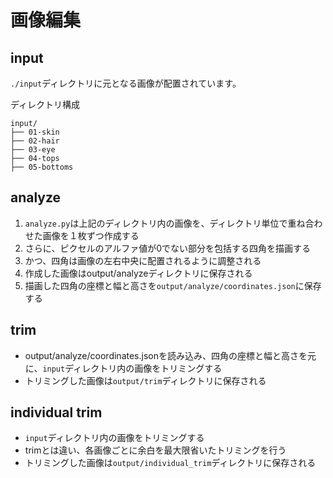 # 画像編集

## input

`./input`ディレクトリに元となる画像が配置されています。

ディレクトリ構成

```
input/
├── 01-skin
├── 02-hair
├── 03-eye
├── 04-tops
├── 05-bottoms
```

## analyze

1. `analyze.py`は上記のディレクトリ内の画像を、ディレクトリ単位で重ね合わせた画像を１枚ずつ作成する
2. さらに、ピクセルのアルファ値が0でない部分を包括する四角を描画する
3. かつ、四角は画像の左右中央に配置されるように調整される
4. 作成した画像はoutput/analyzeディレクトリに保存される
5. 描画した四角の座標と幅と高さを`output/analyze/coordinates.json`に保存する

## trim

- output/analyze/coordinates.jsonを読み込み、四角の座標と幅と高さを元に、`input`ディレクトリ内の画像をトリミングする
- トリミングした画像は`output/trim`ディレクトリに保存される

## individual trim

- `input`ディレクトリ内の画像をトリミングする
- trimとは違い、各画像ごとに余白を最大限省いたトリミングを行う
- トリミングした画像は`output/individual_trim`ディレクトリに保存される
